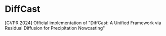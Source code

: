 # DiffCast
[CVPR 2024] Official implementation of "DiffCast: A Unified Framework via Residual Diffusion for Precipitation Nowcasting"
